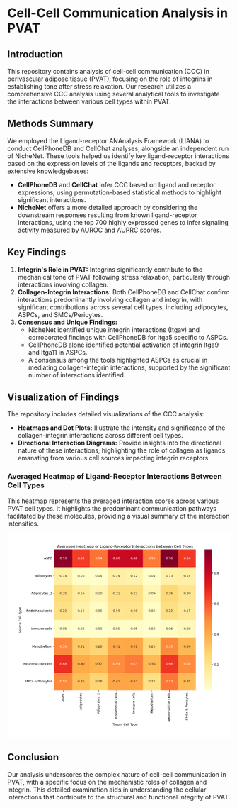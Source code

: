 # Cell-Cell Communication Analysis in PVAT

## Introduction
This repository contains analysis of cell-cell communication (CCC) in perivascular adipose tissue (PVAT), focusing on the role of integrins in establishing tone after stress relaxation. Our research utilizes a comprehensive CCC analysis using several analytical tools to investigate the interactions between various cell types within PVAT.

## Methods Summary
We employed the Ligand-receptor ANAnalysis Framework (LIANA) to conduct CellPhoneDB and CellChat analyses, alongside an independent run of NicheNet. These tools helped us identify key ligand-receptor interactions based on the expression levels of the ligands and receptors, backed by extensive knowledgebases:
- **CellPhoneDB** and **CellChat** infer CCC based on ligand and receptor expressions, using permutation-based statistical methods to highlight significant interactions.
- **NicheNet** offers a more detailed approach by considering the downstream responses resulting from known ligand-receptor interactions, using the top 700 highly expressed genes to infer signaling activity measured by AUROC and AUPRC scores.

## Key Findings
1. **Integrin's Role in PVAT:** Integrins significantly contribute to the mechanical tone of PVAT following stress relaxation, particularly through interactions involving collagen.
2. **Collagen-Integrin Interactions:** Both CellPhoneDB and CellChat confirm interactions predominantly involving collagen and integrin, with significant contributions across several cell types, including adipocytes, ASPCs, and SMCs/Pericytes.
3. **Consensus and Unique Findings:**
   - NicheNet identified unique integrin interactions (Itgav) and corroborated findings with CellPhoneDB for Itga5 specific to ASPCs.
   - CellPhoneDB alone identified potential activation of integrin Itga9 and Itga11 in ASPCs.
   - A consensus among the tools highlighted ASPCs as crucial in mediating collagen-integrin interactions, supported by the significant number of interactions identified.

## Visualization of Findings
The repository includes detailed visualizations of the CCC analysis:
- **Heatmaps and Dot Plots:** Illustrate the intensity and significance of the collagen-integrin interactions across different cell types.
- **Directional Interaction Diagrams:** Provide insights into the directional nature of these interactions, highlighting the role of collagen as ligands emanating from various cell sources impacting integrin receptors.

### Averaged Heatmap of Ligand-Receptor Interactions Between Cell Types

This heatmap represents the averaged interaction scores across various PVAT cell types. It highlights the predominant communication pathways facilitated by these molecules, providing a visual summary of the interaction intensities.

![Averaged Heatmap](data/analysis_results/averaged_heatmap.png "Averaged Heatmap of Ligand-Receptor Interactions")


## Conclusion
Our analysis underscores the complex nature of cell-cell communication in PVAT, with a specific focus on the mechanistic roles of collagen and integrin. This detailed examination aids in understanding the cellular interactions that contribute to the structural and functional integrity of PVAT.

